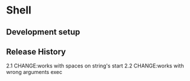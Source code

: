 Shell
=====
Development setup
-----

Release History
----
2.1 
CHANGE:works with spaces on string's start
2.2
CHANGE:works with wrong arguments exec	
